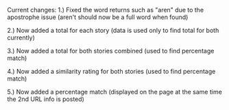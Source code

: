 Current changes:
1.) Fixed the word returns such as "aren" due to the apostrophe issue (aren't should now be a full word when found)

2.) Now added a total for each story (data is used only to find total for both currently)

3.) Now added a total for both stories combined (used to find percentage match)

4.) Now added a similarity rating for both stories (used to find percentage match)

5.) Now added a percentage match (displayed on the page at the same time the 2nd URL info is posted)

